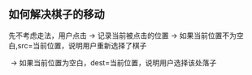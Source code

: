 ## 如何解决棋子的移动

先不考虑走法，用户点击 -> 记录当前被点击的位置 -> 如果当前位置不为空白,src=当前位置，说明用户重新选择了棋子 

​																				  -> 如果当前位置为空白，dest=当前位置，说明用户选择该处落子